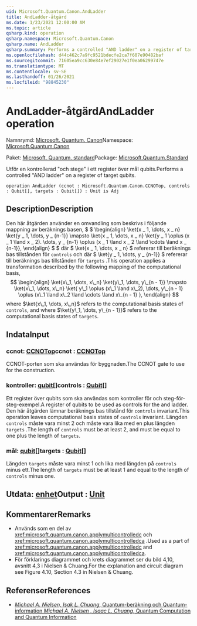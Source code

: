 ```yaml
---
uid: Microsoft.Quantum.Canon.AndLadder
title: AndLadder-åtgärd
ms.date: 1/23/2021 12:00:00 AM
ms.topic: article
qsharp.kind: operation
qsharp.namespace: Microsoft.Quantum.Canon
qsharp.name: AndLadder
qsharp.summary: Performs a controlled "AND ladder" on a register of target qubits.
ms.openlocfilehash: d44c462c7a9fc9521bdecfe2ca7f607e90482baf
ms.sourcegitcommit: 71605ea9cc630e84e7ef29027e1f0ea06299747e
ms.translationtype: MT
ms.contentlocale: sv-SE
ms.lasthandoff: 01/26/2021
ms.locfileid: "98845230"
---
```

# <a name="andladder-operation"></a><span data-ttu-id="9245f-102">AndLadder-åtgärd</span><span class="sxs-lookup"><span data-stu-id="9245f-102">AndLadder operation</span></span>

<span data-ttu-id="9245f-103">Namnrymd: [Microsoft. Quantum. Canon](xref:Microsoft.Quantum.Canon)</span><span class="sxs-lookup"><span data-stu-id="9245f-103">Namespace: [Microsoft.Quantum.Canon](xref:Microsoft.Quantum.Canon)</span></span>

<span data-ttu-id="9245f-104">Paket: [Microsoft. Quantum. standard](https://nuget.org/packages/Microsoft.Quantum.Standard)</span><span class="sxs-lookup"><span data-stu-id="9245f-104">Package: [Microsoft.Quantum.Standard](https://nuget.org/packages/Microsoft.Quantum.Standard)</span></span>


<span data-ttu-id="9245f-105">Utför en kontrollerad "och stege" i ett register över mål qubits.</span><span class="sxs-lookup"><span data-stu-id="9245f-105">Performs a controlled "AND ladder" on a register of target qubits.</span></span>

```qsharp
operation AndLadder (ccnot : Microsoft.Quantum.Canon.CCNOTop, controls : Qubit[], targets : Qubit[]) : Unit is Adj
```


## <a name="description"></a><span data-ttu-id="9245f-106">Description</span><span class="sxs-lookup"><span data-stu-id="9245f-106">Description</span></span>

<span data-ttu-id="9245f-107">Den här åtgärden använder en omvandling som beskrivs i följande mappning av beräknings basen, $ $ \begin{align} \ket{x \_ 1, \dots, x \_ n} \ket{y \_ 1, \dots, y \_ {n-1}} \mapsto \ket{x \_ 1, \dots, x \_ n} \ket{y \_ 1 \oplus (x \_ 1 \land x \_ 2). \dots, y \_ {n-1} \oplus (x \_ 1 \land x \_ 2 \land \cdots \land x \_ {n-1}}, \end{align} $ $ där $ \ket{x \_ 1, \dots, x \_ n} $ refererar till beräknings bas tillstånden för `controls` och där $ \ket{y \_ 1, \dots, y \_ {n-1}} $ refererar till beräknings bas tillstånden för `targets` .</span><span class="sxs-lookup"><span data-stu-id="9245f-107">This operation applies a transformation described by the following mapping of the computational basis, $$ \begin{align} \ket{x\_1, \dots, x\_n} \ket{y\_1, \dots, y\_{n - 1}} \mapsto \ket{x\_1, \dots, x\_n} \ket{ y\_1 \oplus (x\_1 \land x\_2), \dots, y\_{n - 1} \oplus (x\_1 \land x\_2 \land \cdots \land x\_{n - 1} }, \end{align} $$ where $\ket{x\_1, \dots, x\_n}$ refers to the computational basis states of `controls`, and where $\ket{y\_1, \dots, y\_{n - 1}}$ refers to the computational basis states of `targets`.</span></span>

## <a name="input"></a><span data-ttu-id="9245f-108">Indata</span><span class="sxs-lookup"><span data-stu-id="9245f-108">Input</span></span>

### <a name="ccnot--ccnotop"></a><span data-ttu-id="9245f-109">ccnot: [CCNOTop](xref:Microsoft.Quantum.Canon.CCNOTop)</span><span class="sxs-lookup"><span data-stu-id="9245f-109">ccnot : [CCNOTop](xref:Microsoft.Quantum.Canon.CCNOTop)</span></span>

<span data-ttu-id="9245f-110">CCNOT-porten som ska användas för byggnaden.</span><span class="sxs-lookup"><span data-stu-id="9245f-110">The CCNOT gate to use for the construction.</span></span>


### <a name="controls--qubit"></a><span data-ttu-id="9245f-111">kontroller: [qubit](xref:microsoft.quantum.lang-ref.qubit)[]</span><span class="sxs-lookup"><span data-stu-id="9245f-111">controls : [Qubit](xref:microsoft.quantum.lang-ref.qubit)[]</span></span>

<span data-ttu-id="9245f-112">Ett register över qubits som ska användas som kontroller för och steg-för-steg-exempel.</span><span class="sxs-lookup"><span data-stu-id="9245f-112">A register of qubits to be used as controls for the and ladder.</span></span>
<span data-ttu-id="9245f-113">Den här åtgärden lämnar beräknings bas tillstånd för `controls` invariant.</span><span class="sxs-lookup"><span data-stu-id="9245f-113">This operation leaves computational basis states of `controls` invariant.</span></span>
<span data-ttu-id="9245f-114">Längden `controls` måste vara minst 2 och måste vara lika med en plus längden `targets` .</span><span class="sxs-lookup"><span data-stu-id="9245f-114">The length of `controls` must be at least 2, and must be equal to one plus the length of `targets`.</span></span>


### <a name="targets--qubit"></a><span data-ttu-id="9245f-115">mål: [qubit](xref:microsoft.quantum.lang-ref.qubit)[]</span><span class="sxs-lookup"><span data-stu-id="9245f-115">targets : [Qubit](xref:microsoft.quantum.lang-ref.qubit)[]</span></span>

<span data-ttu-id="9245f-116">Längden `targets` måste vara minst 1 och lika med längden på `controls` minus ett.</span><span class="sxs-lookup"><span data-stu-id="9245f-116">The length of `targets` must be at least 1 and equal to the length of `controls` minus one.</span></span>



## <a name="output--unit"></a><span data-ttu-id="9245f-117">Utdata: [enhet](xref:microsoft.quantum.lang-ref.unit)</span><span class="sxs-lookup"><span data-stu-id="9245f-117">Output : [Unit](xref:microsoft.quantum.lang-ref.unit)</span></span>



## <a name="remarks"></a><span data-ttu-id="9245f-118">Kommentarer</span><span class="sxs-lookup"><span data-stu-id="9245f-118">Remarks</span></span>

- <span data-ttu-id="9245f-119">Används som en del av <xref:microsoft.quantum.canon.applymulticontrolledc> och <xref:microsoft.quantum.canon.applymulticontrolledca> .</span><span class="sxs-lookup"><span data-stu-id="9245f-119">Used as a part of <xref:microsoft.quantum.canon.applymulticontrolledc> and <xref:microsoft.quantum.canon.applymulticontrolledca>.</span></span>
- <span data-ttu-id="9245f-120">För förklarings diagrammet och krets diagrammet ser du bild 4,10, avsnitt 4,3 i Nielsen & Chuang.</span><span class="sxs-lookup"><span data-stu-id="9245f-120">For the explanation and circuit diagram see Figure 4.10, Section 4.3 in Nielsen & Chuang.</span></span>

## <a name="references"></a><span data-ttu-id="9245f-121">Referenser</span><span class="sxs-lookup"><span data-stu-id="9245f-121">References</span></span>

- [<span data-ttu-id="9245f-122">*Michael A. Nielsen, Isak L. Chuang*, Quantum-beräkning och Quantum-information</span><span class="sxs-lookup"><span data-stu-id="9245f-122"> *Michael A. Nielsen , Isaac L. Chuang*, Quantum Computation and Quantum Information </span></span>](http://doi.org/10.1017/CBO9780511976667)